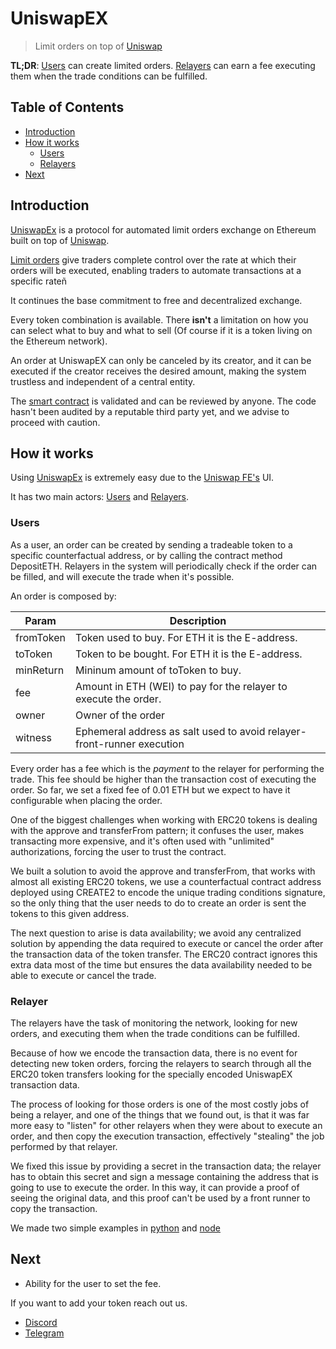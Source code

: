 # UniswapEX

> Limit orders on top of [Uniswap](https://uniswap.io)

**TL;DR**: [Users](#users) can create limited orders. [Relayers](#relayers) can earn a fee executing them when the trade conditions can be fulfilled.

## Table of Contents

- [Introduction](#introduction)
- [How it works](#how-it-works)
  - [Users](#users)
  - [Relayers](#relayers)
- [Next](#next)

## Introduction

[UniswapEx](https://uniswapex.io) is a protocol for automated limit orders exchange on Ethereum built on top of [Uniswap](https://uniswap.io).

[Limit orders](https://www.investopedia.com/terms/l/limitorder.asp) give traders complete control over the rate at which their orders will be executed, enabling traders to automate transactions at a specific rateñ

It continues the base commitment to free and decentralized exchange.

Every token combination is available. There **isn't** a limitation on how you can select what to buy and what to sell (Of course if it is a token living on the Ethereum network).

An order at UniswapEX can only be canceled by its creator, and it can be executed if the creator receives the desired amount, making the system trustless and independent of a central entity.

The [smart contract](https://etherscan.io/address/#code) is validated and can be reviewed by anyone. The code hasn't been audited by a reputable third party yet, and we advise to proceed with caution.

## How it works

Using [UniswapEx](https://uniswapex.io) is extremely easy due to the [Uniswap FE's](https://github.com/Uniswap/uniswap-frontend) UI.

It has two main actors: [Users](#users) and [Relayers](#relayers).

### Users

As a user, an order can be created by sending a tradeable token to a specific counterfactual address, or by calling the contract method DepositETH. Relayers in the system will periodically check if the order can be filled, and will execute the trade when it's possible.

An order is composed by:

| Param     | Description                                                            |
| --------- | ---------------------------------------------------------------------- |
| fromToken | Token used to buy. For ETH it is the E-address.                        |
| toToken   | Token to be bought. For ETH it is the E-address.                       |
| minReturn | Mininum amount of toToken to buy.                                      |
| fee       | Amount in ETH (WEI) to pay for the relayer to execute the order.       |
| owner     | Owner of the order                                                     |
| witness   | Ephemeral address as salt used to avoid relayer-front-runner execution |

Every order has a fee which is the _payment_ to the relayer for performing the trade. This fee should be higher than the transaction cost of executing the order. So far, we set a fixed fee of 0.01 ETH but we expect to have it configurable when placing the order.

One of the biggest challenges when working with ERC20 tokens is dealing with the approve and transferFrom pattern; it confuses the user, makes transacting more expensive, and it's often used with "unlimited" authorizations, forcing the user to trust the contract.

We built a solution to avoid the approve and transferFrom, that works with almost all existing ERC20 tokens, we use a counterfactual contract address deployed using CREATE2 to encode the unique trading conditions signature, so the only thing that the user needs to do to create an order is sent the tokens to this given address.

The next question to arise is data availability; we avoid any centralized solution by appending the data required to execute or cancel the order after the transaction data of the token transfer. The ERC20 contract ignores this extra data most of the time but ensures the data availability needed to be able to execute or cancel the trade.

### Relayer

The relayers have the task of monitoring the network, looking for new orders, and executing them when the trade conditions can be fulfilled.

Because of how we encode the transaction data, there is no event for detecting new token orders, forcing the relayers to search through all the ERC20 token transfers looking for the specially encoded UniswapEX transaction data.

The process of looking for those orders is one of the most costly jobs of being a relayer, and one of the things that we found out, is that it was far more easy to "listen" for other relayers when they were about to execute an order, and then copy the execution transaction, effectively "stealing" the job performed by that relayer.

We fixed this issue by providing a secret in the transaction data; the relayer has to obtain this secret and sign a message containing the address that is going to use to execute the order. In this way, it can provide a proof of seeing the original data, and this proof can't be used by a front runner to copy the transaction.

We made two simple examples in [python](https://github.com/UniswapEx/relayer-python) and [node](https://github.com/UniswapEx/relayer-node)

## Next

- Ability for the user to set the fee.

If you want to add your token reach out us.

- [Discord](https://discord.gg/w6JVcrg)
- [Telegram](https://t.me/UniswapEX)
